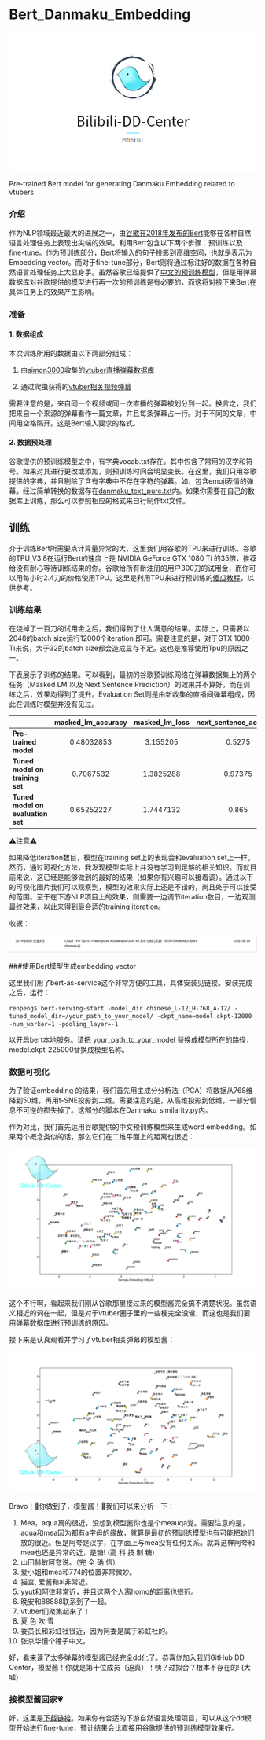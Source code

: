 # Bert_Danmaku_Embedding
<p>
    <img src="Image/dd_center.png"/>
</p>

Pre-trained Bert model for generating Danmaku Embedding related to vtubers

### 介绍

作为NLP领域最近最大的进展之一，由[谷歌在2018年发布的Bert](https://github.com/google-research/bert.git)能够在各种自然语言处理任务上表现出尖端的效果。利用Bert包含以下两个步骤：预训练以及fine-tune。作为预训练部分，Bert将输入的句子投影到高维空间，也就是表示为Embedding vector。而对于fine-tune部分，Bert则将通过标注好的数据在各种自然语言处理任务上大显身手。虽然谷歌已经提供了[中文的预训练模型](https://storage.googleapis.com/bert_models/2018_11_03/chinese_L-12_H-768_A-12.zip)，但是用弹幕数据库对谷歌提供的模型进行再一次的预训练是有必要的，而这将对接下来Bert在具体任务上的效果产生影响。



### 准备

#### 1. 数据组成

本次训练所用的数据由以下两部分组成：

   1. 由[simon3000](https://github.com/simon300000)收集的[vtuber直播弹幕数据库](https://github.com/bilibili-dd-center/bilibili-vtuber-danmaku.git)

   2. 通过爬虫获得的[vtuber相关视频弹幕](https://github.com/bilibili-dd-center/Danmaku_dataset_augmentation.git)

需要注意的是，来自同一个视频或同一次直播的弹幕被划分到一起。换言之，我们把来自一个来源的弹幕看作一篇文章，并且每条弹幕占一行。对于不同的文章，中间用空格隔开。这是Bert输入要求的格式。

#### 2. 数据预处理

谷歌提供的预训练模型之中，有字典vocab.txt存在。其中包含了常用的汉字和符号。如果对其进行更改或添加，则预训练时间会明显变长。在这里，我们只用谷歌提供的字典，并且剔除了含有字典中不存在字符的弹幕。如，包含emoji表情的弹幕。经过简单转换的数据存在[danmaku_text_pure.txt](https://drive.google.com/file/d/1Z2JobhFHcXyMYxa_dP2eHHXs4Jv_WANi/view?usp=sharing)内。如果你需要在自己的数据库上训练，那么可以参照相应的格式来自行制作txt文件。

## 训练

介于训练Bert所需要点计算量异常的大，这里我们用谷歌的TPU来进行训练。谷歌的TPU_V3.8在运行Bert的速度上是 NVIDIA GeForce GTX 1080 Ti 的35倍，推荐给没有耐心等待训练结果的你。谷歌给所有新注册的用户300刀的试用金，而你可以用每小时2.4刀的价格使用TPU。这里是利用TPU来进行预训练的[傻瓜教程](https://github.com/pren1/A_Pipeline_Of_Pretraining_Bert_On_Google_TPU.git)，以供参考。



### 训练结果

在烧掉了一百刀的试用金之后，我们得到了让人满意的结果。实际上，只需要以2048的batch size运行12000个iteration 即可。需要注意的是，对于GTX 1080-Ti来说，大于32的batch size都会造成显存不足。这也是推荐使用Tpu的原因之一。

下表展示了训练的结果。可以看到，最初的谷歌预训练网络在弹幕数据集上的两个任务（Masked LM 以及 Next Sentence Prediction）的效果并不算好。而在训练之后，效果均得到了提升。Evaluation Set则是由新收集的直播间弹幕组成，因此在训练时模型并没有见过。

|                                   | masked_lm_accuracy | masked_lm_loss | next_sentence_accuracy | next_sentence_loss |
| --------------------------------- | :----------------: | :------------: | :--------------------: | ------------------ |
| **Pre-trained model**             |     0.48032853     |    3.155205    |         0.5275         | 2.2248225          |
| **Tuned model on training set**   |     0.7067532      |   1.3825288    |        0.97375         | 0.086835           |
| **Tuned model on evaluation set** |     0.65252227     |   1.7447132    |         0.865          | 0.3875436          |

⚠️注意⚠️

如果降低iteration数目，模型在training set上的表现会和evaluation set上一样。然而，通过可视化方法，我发现模型实际上并没有学习到足够的相关知识。而就目前来说，这已经是能够做到的最好的结果（如果你有兴趣可以接着调）。通过以下的可视化图片我们可以观察到，模型的效果实际上还是不错的，尚且处于可以接受的范围。至于在下游NLP项目上的效果，则需要一边调节iteration数目，一边观测最终效果，以此来得到最合适的training iteration。

收据：

<p>
    <img src="Image/payment.png"/>
</p>

###使用Bert模型生成embedding vector

这里我们用了bert-as-service这个非常方便的工具，具体安装见链接。安装完成之后，运行：

```
renpeng$ bert-serving-start -model_dir chinese_L-12_H-768_A-12/ -tuned_model_dir=/your_path_to_your_model/ -ckpt_name=model.ckpt-12000 -num_worker=1 -pooling_layer=-1
```

以开启bert本地服务。请把 your_path_to_your_model 替换成模型所在的路径，model.ckpt-225000替换成模型名称。

### 数据可视化

为了验证embedding 的结果，我们首先用主成分分析法（PCA）将数据从768维降到50维，再用t-SNE投影到二维。需要注意的是，从高维投影到低维，一部分信息不可逆的损失掉了。这部分的脚本在Danmaku_similarity.py内。

作为对比，我们首先运用谷歌提供的中文预训练模型来生成word embedding。如果两个概念类似的话，那么它们在二维平面上的距离也很近：

<p>
    <img src="Image/start_point_ok.png"/>
</p>

这个不行啊，看起来我们刚从谷歌那里接过来的模型酱完全搞不清楚状况。虽然语义相近的词在一起，但是对于vtuber圈子里的一些梗完全没辙，而这也是我们要用弹幕数据库进行预训练的原因。

接下来是认真观看并学习了vtuber相关弹幕的模型酱：

<p>
    <img src="Image/Ok_finally.png"/>
</p>

Bravo！🎉你做到了，模型酱！🎉我们可以来分析一下：

1. Mea，aqua离的很近，没想到模型酱你也是个meauqa党。需要注意的是，aqua和mea因为都有a字母的缘故，就算是最初的预训练模型也有可能把她们放的很近。但是阿夸是汉字，在字面上与mea没有任何关系。就算这样阿夸和mea也还是异常的近，是糖! (高 科 技 制 糖)
2. 山田赫敏阿夸说。（完 全 确 信）
3. 爱小姐和mea和774的位置非常微妙。
4. 猫宫, 爱酱和ai非常近。
5. yyut和阿律非常近，并且这两个人离homo的距离也很近。
6. 晚安和88888联系到了一起。
7. vtuber们聚集起来了！
8. 夏 色 吹 雪
9. 委员长和彩虹社很近，因为阿委是属于彩虹社的。
10. 张京华懂个锤子中文。

好，看来读了太多弹幕的模型酱已经完全dd化了。恭喜你加入我们GitHub DD Center，模型酱！你就是第十位成员（迫真）！咦？过拟合？根本不存在的! (大嘘)

### 接模型酱回家💗

好，这里是[下载链接](https://drive.google.com/drive/folders/1tYFl-ODwZOs3vdnz2tQMDwHXEA_2Ca3R?usp=sharing)。如果你有合适的下游自然语言处理项目，可以从这个dd模型开始进行fine-tune，预计结果会比直接用谷歌提供的预训练模型效果好。
